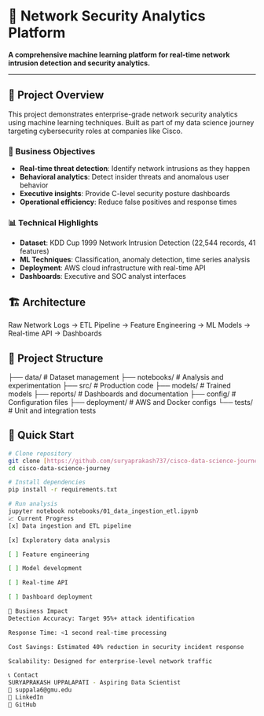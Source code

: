 # 🎯 Network Security Analytics Platform

**A comprehensive machine learning platform for real-time network intrusion detection and security analytics.**

---

## 🚀 Project Overview

This project demonstrates enterprise-grade network security analytics using machine learning techniques. Built as part of my data science journey targeting cybersecurity roles at companies like Cisco.

### 🎯 Business Objectives
- **Real-time threat detection**: Identify network intrusions as they happen
- **Behavioral analytics**: Detect insider threats and anomalous user behavior
- **Executive insights**: Provide C-level security posture dashboards
- **Operational efficiency**: Reduce false positives and response times

### 📊 Technical Highlights
- **Dataset**: KDD Cup 1999 Network Intrusion Detection (22,544 records, 41 features)
- **ML Techniques**: Classification, anomaly detection, time series analysis
- **Deployment**: AWS cloud infrastructure with real-time API
- **Dashboards**: Executive and SOC analyst interfaces

## 🏗️ Architecture

Raw Network Logs → ETL Pipeline → Feature Engineering → ML Models → Real-time API → Dashboards


## 📁 Project Structure

├── data/                 # Dataset management
├── notebooks/            # Analysis and experimentation
├── src/                  # Production code
├── models/               # Trained models
├── reports/              # Dashboards and documentation
├── config/               # Configuration files
├── deployment/           # AWS and Docker configs
└── tests/                # Unit and integration tests


## 🚀 Quick Start

```bash
# Clone repository
git clone [https://github.com/suryaprakash737/cisco-data-science-journey](https://github.com/suryaprakash737/cisco-data-science-journey)
cd cisco-data-science-journey

# Install dependencies
pip install -r requirements.txt

# Run analysis
jupyter notebook notebooks/01_data_ingestion_etl.ipynb
📈 Current Progress
[x] Data ingestion and ETL pipeline

[x] Exploratory data analysis

[ ] Feature engineering

[ ] Model development

[ ] Real-time API

[ ] Dashboard deployment

🎯 Business Impact
Detection Accuracy: Target 95%+ attack identification

Response Time: <1 second real-time processing

Cost Savings: Estimated 40% reduction in security incident response

Scalability: Designed for enterprise-level network traffic

📞 Contact
SURYAPRAKASH UPPALAPATI - Aspiring Data Scientist
📧 suppala6@gmu.edu
🔗 LinkedIn
🐙 GitHub